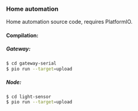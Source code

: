 ### Home automation

Home automation source code, requires PlatformIO.

#### Compilation:

##### Gateway:
```sh
$ cd gateway-serial
$ pio run --target=upload
```

##### Node:
```sh
$ cd light-sensor
$ pio run --target=upload
```

